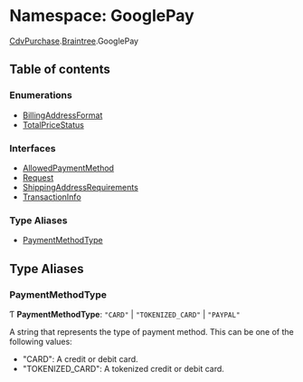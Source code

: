 # Namespace: GooglePay

[CdvPurchase](CdvPurchase.md).[Braintree](CdvPurchase.Braintree.md).GooglePay

## Table of contents

### Enumerations

- [BillingAddressFormat](../enums/CdvPurchase.Braintree.GooglePay.BillingAddressFormat.md)
- [TotalPriceStatus](../enums/CdvPurchase.Braintree.GooglePay.TotalPriceStatus.md)

### Interfaces

- [AllowedPaymentMethod](../interfaces/CdvPurchase.Braintree.GooglePay.AllowedPaymentMethod.md)
- [Request](../interfaces/CdvPurchase.Braintree.GooglePay.Request.md)
- [ShippingAddressRequirements](../interfaces/CdvPurchase.Braintree.GooglePay.ShippingAddressRequirements.md)
- [TransactionInfo](../interfaces/CdvPurchase.Braintree.GooglePay.TransactionInfo.md)

### Type Aliases

- [PaymentMethodType](CdvPurchase.Braintree.GooglePay.md#paymentmethodtype)

## Type Aliases

### PaymentMethodType

Ƭ **PaymentMethodType**: ``"CARD"`` \| ``"TOKENIZED_CARD"`` \| ``"PAYPAL"``

A string that represents the type of payment method. This can be one of the following values:
- "CARD": A credit or debit card.
- "TOKENIZED_CARD": A tokenized credit or debit card.
